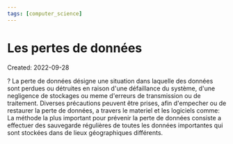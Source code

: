 ```yaml
---
tags: [computer_science] 
---
```

# Les pertes de données
Created: 2022-09-28

?
La perte de données désigne une situation dans laquelle des données sont perdues ou détruites en raison d'une défaillance du système, d'une negligence de stockages ou meme d'erreurs de transmission ou de traitement.
Diverses précautions peuvent être prises, afin d'empecher ou de restaurer la perte de données, a travers le materiel et les logiciels comme:
La méthode la plus important pour prévenir la perte de données consiste a effectuer des sauvegarde régulières de toutes les données importantes qui sont stockées dans de lieux géographiques différents.
<!--SR:!2022-09-29,1,230-->